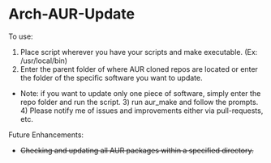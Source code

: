 # Arch-AUR-Update

To use:
  1) Place script wherever you have your scripts and make executable. (Ex: /usr/local/bin)
  2) Enter the parent folder of where AUR cloned repos are located or enter the folder of the specific software you want to update.
* Note: if you want to update only one piece of software, simply enter the repo folder and run the script.
  3) run aur_make and follow the prompts. 
  4) Please notify me of issues and improvements either via pull-requests, etc.

Future Enhancements:
 * ~~Checking and updating all AUR packages within a specified directory.~~
